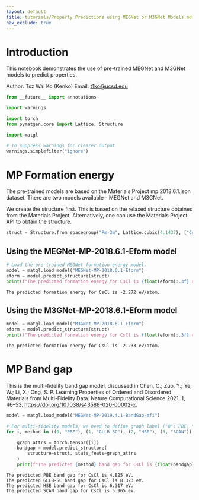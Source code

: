 ```yaml
---
layout: default
title: tutorials/Property Predictions using MEGNet or M3GNet Models.md
nav_exclude: true
---
```

# Introduction

This notebook demonstrates the use of pre-trained MEGNet and M3GNet models to predict properties.

Author: Tsz Wai Ko (Kenko)
Email: t1ko@ucsd.edu



```python
from __future__ import annotations

import warnings

import torch
from pymatgen.core import Lattice, Structure

import matgl

# To suppress warnings for clearer output
warnings.simplefilter("ignore")
```

# MP Formation energy

The pre-trained models are based on the Materials Project mp.2018.6.1.json dataset. There are two models available - MEGNet and M3GNet.


We create the structure first. This is based on the relaxed structure obtained from the Materials Project. Alternatively, one can use the Materials Project API to obtain the structure.


```python
struct = Structure.from_spacegroup("Pm-3m", Lattice.cubic(4.1437), ["Cs", "Cl"], [[0, 0, 0], [0.5, 0.5, 0.5]])
```

## Using the MEGNet-MP-2018.6.1-Eform model


```python
# Load the pre-trained MEGNet formation energy model.
model = matgl.load_model("MEGNet-MP-2018.6.1-Eform")
eform = model.predict_structure(struct)
print(f"The predicted formation energy for CsCl is {float(eform):.3f} eV/atom.")
```

    The predicted formation energy for CsCl is -2.272 eV/atom.


## Using the M3GNet-MP-2018.6.1-Eform model


```python
model = matgl.load_model("M3GNet-MP-2018.6.1-Eform")
eform = model.predict_structure(struct)
print(f"The predicted formation energy for CsCl is {float(eform):.3f} eV/atom.")
```

    The predicted formation energy for CsCl is -2.233 eV/atom.


# MP Band gap

This is the multi-fidelity band gap model, discussed in Chen, C.; Zuo, Y.; Ye, W.; Li, X.; Ong, S. P. Learning Properties of Ordered and Disordered Materials from Multi-Fidelity Data. Nature Computational Science 2021, 1, 46–53. https://doi.org/10.1038/s43588-020-00002-x.




```python
model = matgl.load_model("MEGNet-MP-2019.4.1-BandGap-mfi")

# For multi-fidelity models, we need to define graph label ("0": PBE, "1": GLLB-SC, "2": HSE, "3": SCAN)
for i, method in ((0, "PBE"), (1, "GLLB-SC"), (2, "HSE"), (3, "SCAN")):

    graph_attrs = torch.tensor([i])
    bandgap = model.predict_structure(
        structure=struct, state_feats=graph_attrs
    )
    print(f"The predicted {method} band gap for CsCl is {float(bandgap):.3f} eV.")
```

    The predicted PBE band gap for CsCl is 4.825 eV.
    The predicted GLLB-SC band gap for CsCl is 8.323 eV.
    The predicted HSE band gap for CsCl is 6.317 eV.
    The predicted SCAN band gap for CsCl is 5.965 eV.

